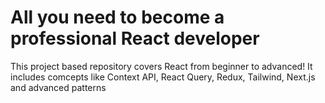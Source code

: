 # All you need to become a professional React developer

This project based repository covers React from beginner to advanced!
It includes comcepts like Context API, React Query, Redux, Tailwind, Next.js and advanced patterns